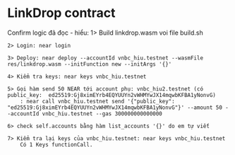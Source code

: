 # LinkDrop contract

Confirm logic đã đọc - hiểu:
   	1> Build linkdrop.wasm voi file build.sh

	2> Login: near login

	3> Deploy: near deploy --accountId vnbc_hiu.testnet --wasmFile res/linkdrop.wasm --initFunction new --initArgs '{}'

	4> Kiểm tra keys: near keys vnbc_hiu.testnet

	5> Gọi hàm send 50 NEAR tới account phụ: vnbc_hiu2.testnet (có public_key:  ed25519:Gj8ximEYrb4EQYUUYn2vWHMYwJX14mqwbKFBA1yNonvG)
		: near call vnbc_hiu.testnet send '{"public_key": "ed25519:Gj8ximEYrb4EQYUUYn2vWHMYwJX14mqwbKFBA1yNonvG"}' --amount 50 --accountId vnbc_hiu.testnet --gas 300000000000000

	6> check self.accounts bằng hàm list_accounts '{}' do em tự viết 
		
	7> Kiểm tra lại keys của vnbc_hiu.testnet: near keys vnbc_hiu.testnet
		Có 1 Keys functionCall.
